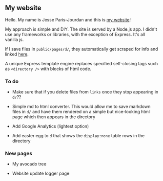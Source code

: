 ## My website

Hello. My name is Jesse Paris-Jourdan and this is [my website](http://jespajo.com/)!

My approach is simple and DIY. The site is served by a Node.js app. I didn't use any frameworks or libraries, with the exception of Express. It's all vanilla js.

If I save files in `public/pages/d/`, they automatically get scraped for info and linked [here](http://jespajo.com/).

A unique Express template engine replaces specified self-closing tags such as `<directory />` with blocks of html code.


### To do

- Make sure that if you delete files from `links` once they stop appearing in `d/`??

- Simple md to html converter. This would allow me to save markdown files in `d/` and have them rendered on a simple but nice-looking html page which then appears in the directory

- Add Google Analytics (lightest option)

- Add easter egg to `d` that shows the `display:none` table rows in the directory


### New pages

- My avocado tree

- Website update logger page